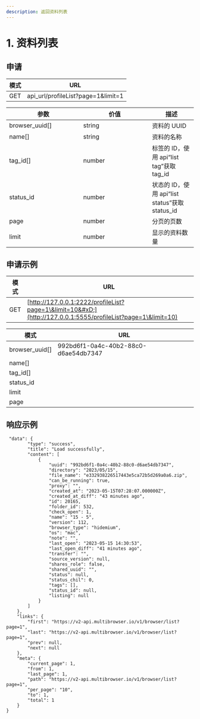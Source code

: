 ```yaml
---
description: 返回资料列表
---
```


# 1. 资料列表

## 申请

| 模式  | URL                                                                                             |
| --- | ----------------------------------------------------------------------------------------------- |
| GET | api\_url/profileList?page=1\&limit=1[&#xD;](http://127.0.0.1:5555/profileList?page=1\&limit=10) |

<table><thead><tr><th width="183">参数</th><th width="169">价值</th><th>描述</th></tr></thead><tbody><tr><td>browser_uuid[]</td><td>string</td><td>资料的 UUID</td></tr><tr><td>name[]</td><td>string</td><td>资料的名称</td></tr><tr><td>tag_id[]</td><td>number</td><td>标签的 ID，使用 api“list tag”获取 tag_id</td></tr><tr><td>status_id</td><td>number</td><td>状态的 ID，使用 api“list status”获取 status_id</td></tr><tr><td>page</td><td>number</td><td>分页的页数</td></tr><tr><td>limit</td><td>number</td><td>显示的资料数量</td></tr></tbody></table>

## 申请示例

| 模式  | URL                                                                                                           |
| --- | ------------------------------------------------------------------------------------------------------------- |
| GET | [http://127.0.0.1:2222/profileList?page=1\&limit=10&#xD;](http://127.0.0.1:5555/profileList?page=1\&limit=10) |

| 模式               | URL                                  |
| ---------------- | ------------------------------------ |
| browser\_uuid\[] | 992bd6f1-0a4c-40b2-88c0-d6ae54db7347 |
| name\[]          |                                      |
| tag\_id\[]       |                                      |
| status\_id       |                                      |
| limit            |                                      |
| page             |                                      |

## 响应示例

```
 "data": {
        "type": "success",
        "title": "Load successfully",
        "content": [
            {
                "uuid": "992bd6f1-0a4c-40b2-88c0-d6ae54db7347",
                "directory": "2023/05/15",
                "file_name": "e332938226517443e5ca72b5d269a0a6.zip",
                "can_be_running": true,
                "proxy": "",
                "created_at": "2023-05-15T07:28:07.000000Z",
                "created_at_diff": "43 minutes ago",
                "id": 20165,
                "folder_id": 532,
                "check_open": 1,
                "name": "15 - 5",
                "version": 112,
                "browser_type": "hidemium",
                "os": "mac",
                "note": "",
                "last_open": "2023-05-15 14:30:53",
                "last_open_diff": "41 minutes ago",
                "transfer": "",
                "source_version": null,
                "shares_role": false,
                "shared_uuid": "",
                "status": null,
                "status_chil": 0,
                "tags": [],
                "status_id": null,
                "listing": null
            }
        ]
    },
    "links": {
        "first": "https://v2-api.multibrowser.io/v1/browser/list?page=1",
        "last": "https://v2-api.multibrowser.io/v1/browser/list?page=1",
        "prev": null,
        "next": null
    },
    "meta": {
        "current_page": 1,
        "from": 1,
        "last_page": 1,
        "path": "https://v2-api.multibrowser.io/v1/browser/list?page=1",
        "per_page": "10",
        "to": 1,
        "total": 1
    }
}

```
